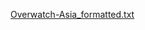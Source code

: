 [Overwatch-Asia_formatted.txt](https://github.com/user-attachments/files/16649033/Overwatch-Asia_formatted.txt)
